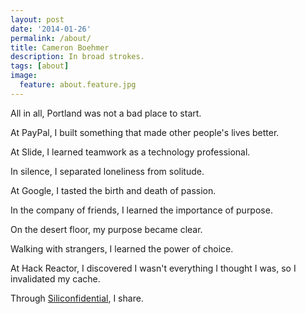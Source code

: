 ```yaml
---
layout: post
date: '2014-01-26'
permalink: /about/
title: Cameron Boehmer
description: In broad strokes.
tags: [about]
image:
  feature: about.feature.jpg
---
```


All in all, Portland was not a bad place to start.

At PayPal, I built something that made other people's lives better.

At Slide, I learned teamwork as a technology professional.

In silence, I separated loneliness from solitude.

At Google, I tasted the birth and death of passion.

In the company of friends, I learned the importance of purpose.

On the desert floor, my purpose became clear.

Walking with strangers, I learned the power of choice.

At Hack Reactor, I discovered I wasn't everything I thought I was, so I invalidated my cache.

Through [Siliconfidential](http://www.siliconfidential.com), I share.
